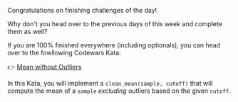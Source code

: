 Congratulations on finishing challenges of the day!

Why don't you head over to the previous days of this week and complete them as well?

If you are 100% finished everywhere (including optionals), you can head over to the
fowllowing Codewars Kata:

:point_right: [Mean without Outliers](https://www.codewars.com/kata/mean-without-outliers/train/python)

In this Kata, you will implement a `clean_mean(sample, cutoff)` that will compute the mean of a `sample` _excluding_ outliers based on the given `cutoff`.
